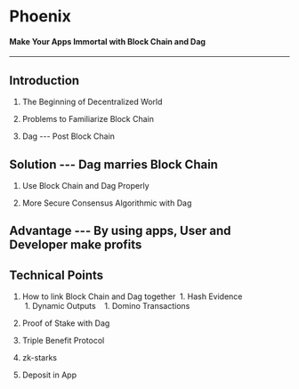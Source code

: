 # Phoenix
#### Make Your Apps Immortal with Block Chain and Dag
-------------------------------------------------------


## Introduction
1. The Beginning of Decentralized World

1. Problems to Familiarize Block Chain

1. Dag --- Post Block Chain


## Solution --- Dag marries Block Chain 
1. Use Block Chain and Dag Properly 

1. More Secure Consensus Algorithmic with Dag


## Advantage --- By using apps, User and Developer make profits


## Technical Points
1. How to link Block Chain and Dag together
  1. Hash Evidence  
  1. Dynamic Outputs    
  1. Domino Transactions  

1. Proof of Stake with Dag

1. Triple Benefit Protocol

1. zk-starks

1. Deposit in App

